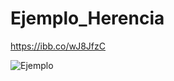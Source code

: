 # Ejemplo_Herencia
https://ibb.co/wJ8JfzC

<img src="https://i.ibb.co/rbqbVwM/imagen-2023-06-14-104657877.png" alt="Ejemplo" border="0">
